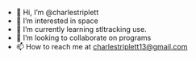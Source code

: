 - 👋 Hi, I’m @charlestriplett
- 👀 I’m interested in space
- 🌱 I’m currently learning stltracking use.
- 💞️ I’m looking to collaborate on programs
- 📫 How to reach me at charlestriplett13@gmail.com

<!---
charlestriplett/charlestriplett is a ✨ special ✨ repository because its `README.md` (this file) appears on your GitHub profile.
You can click the Preview link to take a look at your changes.
--->
